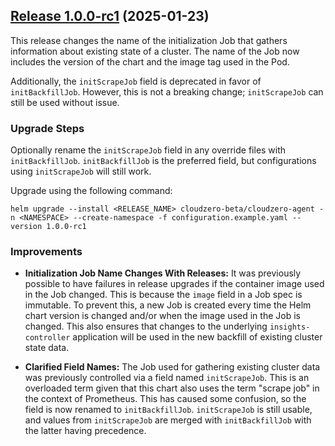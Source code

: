 ## [Release 1.0.0-rc1](https://github.com/Cloudzero/cloudzero-agent/compare/v0.0.28...v1.0.0-rc1) (2025-01-23)

This release changes the name of the initialization Job that gathers information about existing state of a cluster. The name of the Job now includes the version of the chart and the image tag used in the Pod.

Additionally, the `initScrapeJob` field is deprecated in favor of `initBackfillJob`. However, this is not a breaking change; `initScrapeJob` can still be used without issue.

### Upgrade Steps
Optionally rename the `initScrapeJob` field in any override files with `initBackfillJob`. `initBackfillJob` is the preferred field, but configurations using `initScrapeJob` will still work.

Upgrade using the following command:
```console
helm upgrade --install <RELEASE_NAME> cloudzero-beta/cloudzero-agent -n <NAMESPACE> --create-namespace -f configuration.example.yaml --version 1.0.0-rc1
```

### Improvements
* **Initialization Job Name Changes With Releases:** It was previously possible to have failures in release upgrades if the container image used in the Job changed. This is because the `image` field in a Job spec is immutable. To prevent this, a new Job is created every time the Helm chart version is changed and/or when the image used in the Job is changed. This also ensures that changes to the underlying `insights-controller` application will be used in the new backfill of existing cluster state data.

* **Clarified Field Names:** The Job used for gathering existing cluster data was previously controlled via a field named `initScrapeJob`. This is an overloaded term given that this chart also uses the term "scrape job" in the context of Prometheus. This has caused some confusion, so the field is now renamed to `initBackfillJob`. `initScrapeJob` is still usable, and values from `initScrapeJob` are merged with `initBackfillJob` with the latter having precedence.